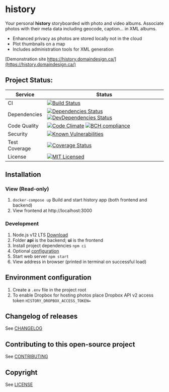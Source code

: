 # history

Your personal **history** storyboarded with photo and video albums. Associate photos with their meta data including geocode, caption... in XML albums.
* Enhanced privacy as photos are stored locally not in the cloud
* Plot thumbnails on a map
* Includes administration tools for XML generation

[Demonstration site https://history.domaindesign.ca/](https://history.domaindesign.ca/)
## Project Status:
| Service | Status |
|---|---|
| CI | [![Build Status](https://api.travis-ci.com/danactive/history.png?branch=master)](https://travis-ci.com/danactive/history) |
| Dependencies | [![Dependencies Status](https://david-dm.org/danactive/history.svg)](https://david-dm.org/danactive/history) [![DevDependencies Status](https://david-dm.org/danactive/history/dev-status.svg)](https://david-dm.org/danactive/history#info=devDependencies) |
| Code Quality | [![Code Climate](https://codeclimate.com/github/danactive/history/badges/gpa.svg)](https://codeclimate.com/github/danactive/history) [![BCH compliance](https://bettercodehub.com/edge/badge/danactive/history?branch=master)](https://bettercodehub.com/) |
| Security | [![Known Vulnerabilities](https://snyk.io/test/github/danactive/history/badge.svg)](https://app.snyk.io/org/danactive/project/ca45a886-fc61-402f-9cd1-69bf22b35f24) |
| Test Coverage | [![Coverage Status](https://coveralls.io/repos/github/danactive/history/badge.svg?branch=master)](https://coveralls.io/github/danactive/history?branch=master) |
| License | [![MIT Licensed](http://img.shields.io/badge/license-MIT-blue.svg?style=flat-square)](http://opensource.org/licenses/MIT) |

## Installation

### View (Read-only)
1. `docker-compose up` Build and start history app (both frontend and backend)
1.  View frontend at http://localhost:3000

### Development
1. Node.js v12 LTS [Download](https://nodejs.org/)
1. Folder **api** is the backend; **ui** is the frontend
1. Install project dependencies `npm ci`
1. Optional [configuration](#environment-configuration)
1. Start web server `npm start`
1. View address in browser (printed in terminal on successful load)

## Environment configuration
1. Create a `.env` file in the project root
1. To enable Dropbox for hosting photos place Dropbox API v2 access token `HISTORY_DROPBOX_ACCESS_TOKEN=`

## Changelog of releases
See [CHANGELOG](api/CHANGELOG.md)

## Contributing to this open-source project
See [CONTRIBUTING](api/CONTRIBUTING.md)

## Copyright
See [LICENSE](LICENSE)
